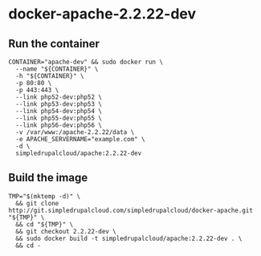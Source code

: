 # docker-apache-2.2.22-dev

## Run the container

    CONTAINER="apache-dev" && sudo docker run \
      --name "${CONTAINER}" \
      -h "${CONTAINER}" \
      -p 80:80 \
      -p 443:443 \
      --link php52-dev:php52 \
      --link php53-dev:php53 \
      --link php54-dev:php54 \
      --link php55-dev:php55 \
      --link php56-dev:php56 \
      -v /var/www:/apache-2.2.22/data \
      -e APACHE_SERVERNAME="example.com" \
      -d \
      simpledrupalcloud/apache:2.2.22-dev

## Build the image

    TMP="$(mktemp -d)" \
      && git clone http://git.simpledrupalcloud.com/simpledrupalcloud/docker-apache.git "${TMP}" \
      && cd "${TMP}" \
      && git checkout 2.2.22-dev \
      && sudo docker build -t simpledrupalcloud/apache:2.2.22-dev . \
      && cd -
